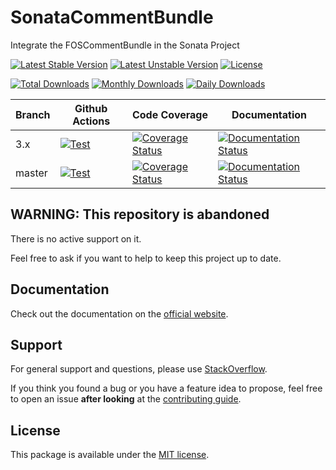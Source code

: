 <!--
DO NOT EDIT THIS FILE!

It's auto-generated by sonata-project/dev-kit package.
-->

# SonataCommentBundle

Integrate the FOSCommentBundle in the Sonata Project

[![Latest Stable Version](https://poser.pugx.org/sonata-project/comment-bundle/v/stable)](https://packagist.org/packages/sonata-project/comment-bundle)
[![Latest Unstable Version](https://poser.pugx.org/sonata-project/comment-bundle/v/unstable)](https://packagist.org/packages/sonata-project/comment-bundle)
[![License](https://poser.pugx.org/sonata-project/comment-bundle/license)](https://packagist.org/packages/sonata-project/comment-bundle)

[![Total Downloads](https://poser.pugx.org/sonata-project/comment-bundle/downloads)](https://packagist.org/packages/sonata-project/comment-bundle)
[![Monthly Downloads](https://poser.pugx.org/sonata-project/comment-bundle/d/monthly)](https://packagist.org/packages/sonata-project/comment-bundle)
[![Daily Downloads](https://poser.pugx.org/sonata-project/comment-bundle/d/daily)](https://packagist.org/packages/sonata-project/comment-bundle)

Branch | Github Actions | Code Coverage | Documentation |
------ | -------------- | ------------- | ------------- |
3.x    | [![Test][test_stable_badge]][test_stable_link]     | [![Coverage Status][coverage_stable_badge]][coverage_stable_link]     | [![Documentation Status][documentation_stable_badge]][documentation_stable_link]     |
master | [![Test][test_unstable_badge]][test_unstable_link] | [![Coverage Status][coverage_unstable_badge]][coverage_unstable_link] | [![Documentation Status][documentation_unstable_badge]][documentation_unstable_link] |

## WARNING: This repository is abandoned

There is no active support on it.

Feel free to ask if you want to help to keep this project up to date.

## Documentation

Check out the documentation on the [official website](https://docs.sonata-project.org/projects/SonataCommentBundle).

## Support

For general support and questions, please use [StackOverflow](http://stackoverflow.com/questions/tagged/sonata).

If you think you found a bug or you have a feature idea to propose, feel free to open an issue
**after looking** at the [contributing guide](CONTRIBUTING.md).

## License

This package is available under the [MIT license](LICENSE).

[test_stable_badge]: https://github.com/sonata-project/SonataCommentBundle/workflows/Test/badge.svg?branch=3.x
[test_stable_link]: https://github.com/sonata-project/SonataCommentBundle/actions?query=workflow:test+branch:3.x
[test_unstable_badge]: https://github.com/sonata-project/SonataCommentBundle/workflows/Test/badge.svg?branch=master
[test_unstable_link]: https://github.com/sonata-project/SonataCommentBundle/actions?query=workflow:test+branch:master

[coverage_stable_badge]: https://codecov.io/gh/sonata-project/SonataCommentBundle/branch/3.x/graph/badge.svg
[coverage_stable_link]: https://codecov.io/gh/sonata-project/SonataCommentBundle/branch/3.x
[coverage_unstable_badge]: https://codecov.io/gh/sonata-project/SonataCommentBundle/branch/master/graph/badge.svg
[coverage_unstable_link]: https://codecov.io/gh/sonata-project/SonataCommentBundle/branch/master

[documentation_stable_badge]: https://readthedocs.org/projects/sonatacommentbundle/badge/?version=3.x
[documentation_stable_link]: https://docs.sonata-project.org/projects/SonataCommentBundle/en/3.x/?badge=3.x
[documentation_unstable_badge]: https://readthedocs.org/projects/sonatacommentbundle/badge/?version=master
[documentation_unstable_link]: https://docs.sonata-project.org/projects/SonataCommentBundle/en/master/?badge=master

